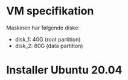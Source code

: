 # VM specifikation
Maskinen har følgende diske:
- disk_1: 40G (root partition)
- disk_2: 60G (data partition)

# Installer Ubuntu 20.04